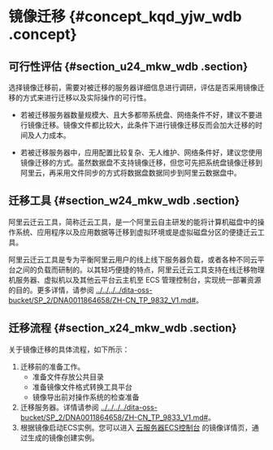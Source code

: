 # 镜像迁移 {#concept_kqd_yjw_wdb .concept}

## 可行性评估 {#section_u24_mkw_wdb .section}

选择镜像迁移前，需要对被迁移的服务器详细信息进行调研，评估是否采用镜像迁移的方式来进行迁移以及实际操作的可行性。

-   若被迁移服务器数量规模大、且大多都带系统盘、网络条件不好，建议不要进行镜像迁移。镜像文件都比较大，此条件下进行镜像迁移反而会加大迁移的时间及人力成本。

-   若被迁移服务器中，应用配置比较复杂、无人维护、网络条件好，建议您使用镜像迁移的方式。虽然数据盘不支持镜像迁移，但您可先把系统盘镜像迁移到阿里云，再采用文件同步的方式将数据盘数据同步到阿里云数据盘中。


## 迁移工具 {#section_w24_mkw_wdb .section}

阿里云迁云工具，简称迁云工具，是一个阿里云自主研发的能将计算机磁盘中的操作系统、应用程序以及应用数据等迁移到虚拟环境或是虚拟磁盘分区的便捷迁云工具。

阿里云迁云工具是专为平衡阿里云用户的线上线下服务器负载，或者各种不同云平台之间的负载而研制的。以其轻巧便捷的特点，阿里云迁云工具支持在线迁移物理机服务器、虚拟机以及其他云平台云主机至 ECS 管理控制台，实现统一部署资源的目的。更多详情，请参阅 [../../../../dita-oss-bucket/SP\_2/DNA0011864658/ZH-CN\_TP\_9832\_V1.md\#](../../../../intl.zh-CN/.md#)。

## 迁移流程 {#section_x24_mkw_wdb .section}

关于镜像迁移的具体流程，如下所示：

1.  迁移前的准备工作。
    -   准备文件存放公共目录
    -   准备镜像文件格式转换工具平台
    -   镜像导出前对操作系统的检查准备
2.  迁移服务器。详情请参阅 [../../../../dita-oss-bucket/SP\_2/DNA0011864658/ZH-CN\_TP\_9833\_V1.md\#](../../../../intl.zh-CN/.md#)。
3.  根据镜像启动ECS实例。您可以进入 [云服务器ECS控制台](https://ecs.console.aliyun.com/#/home) 的镜像详情页，通过生成的镜像创建实例。

